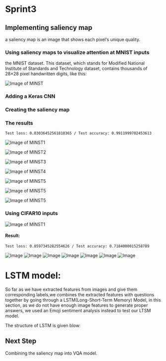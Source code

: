 # Sprint3

## Implementing saliency map

a saliency map is an image that shows each pixel‘s unique quality.

### Using saliency maps to visualize attention at MNIST inputs

the MNIST dataset. This dataset, which stands for Modified National Institute of Standards and Technology dataset, 
contains thousands of 28×28 pixel handwritten digits, like this:

![Image of MINST](https://www.machinecurve.com/wp-content/uploads/2019/07/mnist.png)

### Adding a Keras CNN

### Creating the saliency map

### The results

`Test loss: 0.03036452561810365 / Test accuracy: 0.9911999702453613`

![Image of MINST1](https://www.machinecurve.com/wp-content/uploads/2019/11/sal1.png)

![Image of MINST2](https://www.machinecurve.com/wp-content/uploads/2019/11/sal1-2.png)

![Image of MINST3](https://www.machinecurve.com/wp-content/uploads/2019/11/sal2.png)

![Image of MINST4](https://www.machinecurve.com/wp-content/uploads/2019/11/sal3.png)

![Image of MINST5](https://www.machinecurve.com/wp-content/uploads/2019/11/sal7.png)

![Image of MINST5](https://www.machinecurve.com/wp-content/uploads/2019/11/sal7-2.png)

![Image of MINST5](https://www.machinecurve.com/wp-content/uploads/2019/11/sal9.png)


### Using CIFAR10 inputs

![Image of MINST1](https://www.machinecurve.com/wp-content/uploads/2019/06/cifar10_visualized.png)

#### Result:

`Test loss: 0.8597345282554626 / Test accuracy: 0.7184000015258789`

![Image](https://www.machinecurve.com/wp-content/uploads/2019/11/airplane-2.png)
![Image](https://www.machinecurve.com/wp-content/uploads/2019/11/cat-2.png)
![Image](https://www.machinecurve.com/wp-content/uploads/2019/11/dog-2.png)
![Image](https://www.machinecurve.com/wp-content/uploads/2019/11/dog2.png)
![Image](https://www.machinecurve.com/wp-content/uploads/2019/11/frog-2.png)
![Image](https://www.machinecurve.com/wp-content/uploads/2019/11/horse-2.png)
![Image](https://www.machinecurve.com/wp-content/uploads/2019/11/truck-2.png)



# LSTM model: 
So far as we have extracted features from images and give them corresponding labels,we combines the extracted features with questions together by going through a LSTM(Long-Short-Term Memory) Model, in this section, as we do not have enough image features to generate proper answers, we used an Emoji sentiment analysis instead to test our LTSM model. 

The structure of LSTM is given blow:



## Next Step

Combining the saliency map into VQA model.
